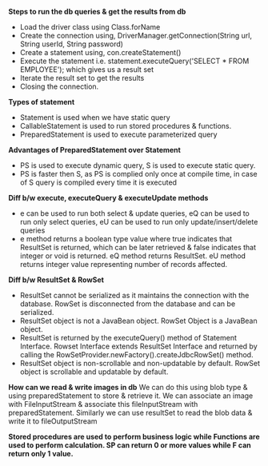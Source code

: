 **Steps to run the db queries & get the results from db**<br/>
* Load the driver class using Class.forName
* Create the connection using, DriverManager.getConnection(String url, String userId, String password)
* Create a statement using, con.createStatement()
* Execute the statement i.e. statement.executeQuery('SELECT * FROM EMPLOYEE'); which gives us a result set
* Iterate the result set to get the results
* Closing the connection.


**Types of statement**
* Statement is used when we have static query
* CallableStatement is used to run stored procedures & functions.
* PreparedStatement is used to execute parameterized query


**Advantages of PreparedStatement over Statement**
* PS is used to execute dynamic query, S is used to execute static query.
* PS is faster then S, as PS is complied only once at compile time, in case of S query is compiled every time it is executed


**Diff b/w execute, executeQuery & executeUpdate methods**
* e can be used to run both select & update queries, eQ can be used to run only select queries, eU can be used 
	to run only update/insert/delete queries
* e method returns a boolean type value where true indicates that ResultSet is returned, which can be later 
	retrieved & false indicates that integer or void is returned. eQ method returns ResultSet. eU method 
	returns integer value representing number of records affected.


**Diff b/w ResultSet & RowSet**
* ResultSet cannot be serialized as it maintains the connection with the database. RowSet is disconnected from 
	the database and can be serialized.
* ResultSet object is not a JavaBean object. RowSet Object is a JavaBean object.
* ResultSet is returned by the executeQuery() method of Statement Interface. Rowset Interface extends 
	ResultSet Interface and returned by calling the RowSetProvider.newFactory().createJdbcRowSet() method.
* ResultSet object is non-scrollable and non-updatable by default. RowSet object is scrollable and updatable 
	by default.


**How can we read & write images in db**
We can do this using blob type & using preparedStatement to store & retrieve it. We can associate an image 
with FileInputStream & associate this fileInputStream with preparedStatement. Similarly we can use resultSet to
read the blob data & write it to fileOutputStream


**Stored procedures are used to perform business logic while Functions are used to perform calculation. 
	SP can return 0 or more values while F can return only 1 value.**
